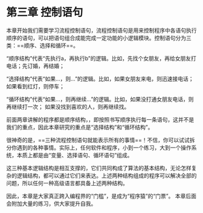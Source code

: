 # 第三章 控制语句

   本章开始我们需要学习流程控制语句，流程控制语句是用来控制程序中各语句执行顺序的语句，可以把语句组合成能完成一定功能的小逻辑模块。控制语句分为三类：==顺序、选择和循环==。

   “顺序结构”代表“先执行a，再执行b”的逻辑。比如，先找个女朋友，再给女朋友打电话；先订婚，再结婚；

   “选择结构”代表“如果…，则…”的逻辑。比如，如果女朋友来电，则迅速接电话；如果看到红灯，则停车；

   “循环结构”代表“如果…，则再继续…”的逻辑。比如，如果没打通女朋友电话，则再继续打一次； 如果没找到喜欢的人，则再继续找。

   前面两章讲解的程序都是顺序结构，，即按照书写顺序执行每一条语句，这并不是我们的重点，因此本章研究的重点是“选择结构”和“循环结构”。

   很神奇的是，==三种流程控制语句就能表示所有的事情==！不信，你可以试试拆分你遇到的各种事情。实际上，任何软件和程序，小到一个练习，大到一个操作系统，本质上都是由“变量、选择语句、循环语句”组成。

   这三种基本逻辑结构是相互支撑的，它们共同构成了算法的基本结构，无论怎样复杂的逻辑结构，都可以通过它们来表达。上述两种结构组成的程序可以解决全部的问题，所以任何一种高级语言都具备上述两种结构。

   因此，本章是大家真正跨入编程界的“门槛”，是成为“程序猿”的“门票”。 本章后面会附加大量的练习，供大家提升自我。